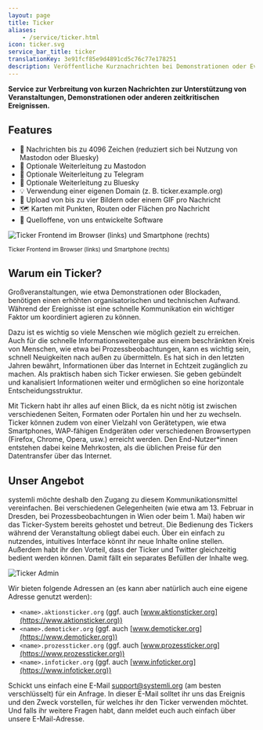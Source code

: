 ```yaml
---
layout: page
title: Ticker
aliases:
    - /service/ticker.html
icon: ticker.svg
service_bar_title: ticker
translationKey: 3e91fcf85e9d4891cd5c76c77e178251
description: Veröffentliche Kurznachrichten bei Demonstrationen oder Events
---
```

**Service zur Verbreitung von kurzen Nachrichten zur Unterstützung von Veranstaltungen, Demonstrationen oder anderen zeitkritischen Ereignissen.**

## Features

- 💌 Nachrichten bis zu 4096 Zeichen (reduziert sich bei Nutzung von Mastodon oder Bluesky)
- 🐘 Optionale Weiterleitung zu Mastodon
- 💬 Optionale Weiterleitung zu Telegram
- 🦋 Optionale Weiterleitung zu Bluesky
- 💡 Verwendung einer eigenen Domain (z. B. ticker.example.org)
- 📸 Upload von bis zu vier Bildern oder einem GIF pro Nachricht
- 🗺️ Karten mit Punkten, Routen oder Flächen pro Nachricht
- 🤖 Quelloffene, von uns entwickelte Software

![Ticker Frontend im Browser (links) und Smartphone (rechts)](/assets/img/ticker-frontend-demo.jpg "Ticker Frontend im Browser (links) und Smartphone (rechts)")

<sup>Ticker Frontend im Browser (links) und Smartphone (rechts)</sup>

## Warum ein Ticker?

Großveranstaltungen, wie etwa Demonstrationen oder Blockaden, benötigen einen erhöhten organisatorischen und technischen Aufwand. Während der Ereignisse ist eine schnelle Kommunikation ein wichtiger Faktor um koordiniert agieren zu können.

Dazu ist es wichtig so viele Menschen wie möglich gezielt zu erreichen. Auch für die schnelle Informationsweitergabe aus einem beschränkten Kreis von Menschen, wie etwa bei Prozessbeobachtungen, kann es wichtig sein, schnell Neuigkeiten nach außen zu übermitteln. Es hat sich in den letzten Jahren bewährt, Informationen über das Internet in Echtzeit zugänglich zu machen. Als praktisch haben sich Ticker erwiesen. Sie geben gebündelt und kanalisiert Informationen weiter und ermöglichen so eine horizontale Entscheidungsstruktur.

Mit Tickern habt ihr alles auf einen Blick, da es nicht nötig ist zwischen verschiedenen Seiten, Formaten oder Portalen hin und her zu wechseln. Ticker können zudem von einer Vielzahl von Gerätetypen, wie etwa Smartphones, WAP-fähigen Endgeräten oder verschiedenen Browsertypen (Firefox, Chrome, Opera, usw.) erreicht werden. Den End-Nutzer*innen entstehen dabei keine Mehrkosten, als die üblichen Preise für den Datentransfer über das Internet.

## Unser Angebot

systemli möchte deshalb den Zugang zu diesem Kommunikationsmittel vereinfachen. Bei verschiedenen Gelegenheiten (wie etwa am 13. Februar in Dresden, bei Prozessbeobachtungen in Wien oder beim 1. Mai) haben wir das Ticker-System bereits gehostet und betreut. Die Bedienung des Tickers während der Veranstaltung obliegt dabei euch. Über ein einfach zu nutzendes, intuitives Interface könnt ihr neue Inhalte online stellen. Außerdem habt ihr den Vorteil, dass der Ticker und Twitter gleichzeitig bedient werden können. Damit fällt ein separates Befüllen der Inhalte weg.

![Ticker Admin](/assets/img/ticker-admin-demo.jpg "Ticker Admin")

Wir bieten folgende Adressen an (es kann aber natürlich auch eine eigene Adresse genutzt werden):

- `<name>.aktionsticker.org` (ggf. auch [www.aktionsticker.org](https://www.aktionsticker.org))
- `<name>.demoticker.org` (ggf. auch [www.demoticker.org](https://www.demoticker.org))
- `<name>.prozessticker.org` (ggf. auch [www.prozessticker.org](https://www.prozessticker.org))
- `<name>.infoticker.org` (ggf. auch [www.infoticker.org](https://www.infoticker.org))

Schickt uns einfach eine E-Mail [support@systemli.org](/kontakt) (am besten verschlüsselt) für ein Anfrage. In dieser E-Mail solltet ihr uns das Ereignis und den Zweck vorstellen, für welches ihr den Ticker verwenden möchtet. Und falls ihr weitere Fragen habt, dann meldet euch auch einfach über unsere E-Mail-Adresse.
